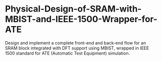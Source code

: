 # Physical-Design-of-SRAM-with-MBIST-and-IEEE-1500-Wrapper-for-ATE
Design and implement a complete front-end and back-end flow for an SRAM block integrated with DFT support using MBIST, wrapped in IEEE 1500 standard for ATE (Automatic Test Equipment) simulation.
